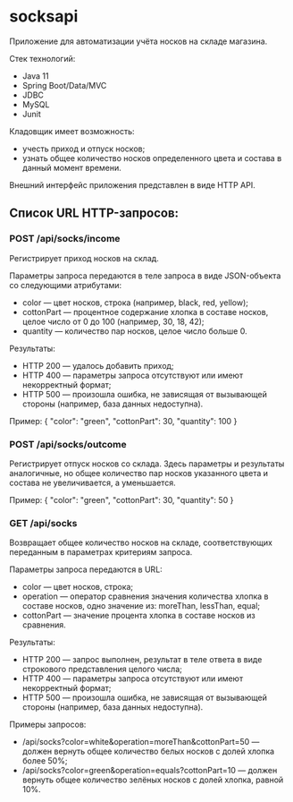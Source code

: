 # socksapi

Приложение для автоматизации учёта носков на складе магазина.

Стек технологий:

* Java 11
* Spring Boot/Data/MVC
* JDBC
* MySQL
* Junit

Кладовщик имеет возможность:

* учесть приход и отпуск носков;
* узнать общее количество носков определенного цвета и состава в данный момент времени.

Внешний интерфейс приложения представлен в виде HTTP API.

## Список URL HTTP-запросов:
### POST /api/socks/income
Регистрирует приход носков на склад.

Параметры запроса передаются в теле запроса в виде JSON-объекта со следующими атрибутами:

* color — цвет носков, строка (например, black, red, yellow);
* cottonPart — процентное содержание хлопка в составе носков, целое число от 0 до 100 (например, 30, 18, 42);
* quantity — количество пар носков, целое число больше 0.

Результаты:

* HTTP 200 — удалось добавить приход;
* HTTP 400 — параметры запроса отсутствуют или имеют некорректный формат;
* HTTP 500 — произошла ошибка, не зависящая от вызывающей стороны (например, база данных недоступна).

Пример: { "color": "green", "cottonPart": 30, "quantity": 100 }

### POST /api/socks/outcome
Регистрирует отпуск носков со склада. Здесь параметры и результаты аналогичные, но общее количество пар носков указанного цвета и состава не увеличивается, а уменьшается.

Пример: { "color": "green", "cottonPart": 30, "quantity": 50 }

### GET /api/socks
Возвращает общее количество носков на складе, соответствующих переданным в параметрах критериям запроса.

Параметры запроса передаются в URL:

* color — цвет носков, строка;
* operation — оператор сравнения значения количества хлопка в составе носков, одно значение из: moreThan, lessThan, equal;
* cottonPart — значение процента хлопка в составе носков из сравнения.

Результаты:

* HTTP 200 — запрос выполнен, результат в теле ответа в виде строкового представления целого числа;
* HTTP 400 — параметры запроса отсутствуют или имеют некорректный формат;
* HTTP 500 — произошла ошибка, не зависящая от вызывающей стороны (например, база данных недоступна).

Примеры запросов:

* /api/socks?color=white&operation=moreThan&cottonPart=50 — должен вернуть общее количество белых носков с долей хлопка более 50%;
* /api/socks?color=green&operation=equals?cottonPart=10 — должен вернуть общее количество зелёных носков с долей хлопка, равной 10%.
